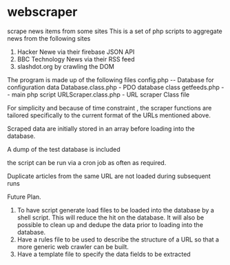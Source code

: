 # webscraper
scrape news items from some sites
This is a set of php scripts to aggregate news from the following sites
1. Hacker Newe via their firebase JSON API
2. BBC Technology News via their RSS feed
3. slashdot.org by crawling the DOM

The program is made up of the following files
 config.php -- Database for configuration data
 Database.class.php - PDO database class
 getfeeds.php -- main php script
 URLScraper.class.php - URL scraper Class file

For simplicity and because of time constraint , the scraper functions are tailored
specifically to the current format of the URLs mentioned above.

Scraped data are initially stored in an array before loading into the database.

A dump of the test database is included

the script can be run via a cron job as often as required.

Duplicate articles from the same URL are not loaded during subsequent runs

Future Plan.

1. To have script generate load files to be loaded into the database by a shell script. This will reduce the hit on the database. It will also be possible to clean up and dedupe the data prior to loading into the database.
2. Have a rules file to be used to describe the structure of a URL so that a more generic web crawler can be built.
3. Have a  template file to specify the data fields to be extracted



